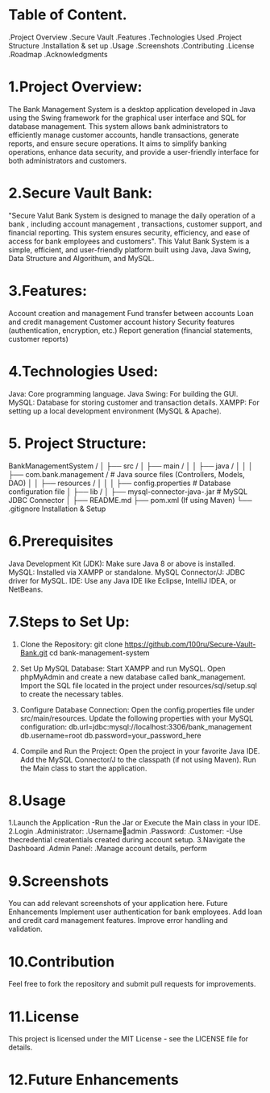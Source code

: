 # Table of Content.
.Project Overview
.Secure Vault
.Features
.Technologies Used
.Project Structure
.Installation & set up
.Usage
.Screenshots
.Contributing
.License
.Roadmap
.Acknowledgments


# 1.Project Overview:
  The Bank Management System is a desktop application developed in Java using the Swing framework for the graphical user interface and SQL for database management. This system allows bank administrators to 
  efficiently manage customer accounts, handle transactions, generate reports, and ensure secure operations. It aims to simplify banking operations, enhance data security, and provide a user-friendly interface 
  for both administrators and customers.
 
# 2.Secure Vault Bank:
"Secure Valut Bank System is designed to manage the daily operation of a bank , including account management , transactions, customer support, and financial reporting.
This system ensures security, efficiency, and ease of access for bank employees and customers". This Valut Bank System is a simple, efficient, and user-friendly platform 
built using Java, Java Swing, Data Structure and Algorithum, and MySQL. 

# 3.Features:
Account creation and management
Fund transfer between accounts
Loan and credit management
Customer account history
Security features (authentication, encryption, etc.)
Report generation (financial statements, customer reports)

# 4.Technologies Used:
Java: Core programming language.
Java Swing: For building the GUI.
MySQL: Database for storing customer and transaction details.
XAMPP: For setting up a local development environment (MySQL & Apache).

# 5. Project Structure:
BankManagementSystem /
│
├── src /
│   ├── main /
│   │   ├── java /
│   │   │   ├── com.bank.management /   # Java source files (Controllers, Models, DAO)
│   │   ├── resources /
│   │   │   ├── config.properties       # Database configuration file
│
├── lib /
│   ├── mysql-connector-java-<version>.jar  # MySQL JDBC Connector
│
├── README.md
├── pom.xml  (If using Maven)
└── .gitignore
Installation & Setup

# 6.Prerequisites
Java Development Kit (JDK): Make sure Java 8 or above is installed.
MySQL: Installed via XAMPP or standalone.
MySQL Connector/J: JDBC driver for MySQL.
IDE: Use any Java IDE like Eclipse, IntelliJ IDEA, or NetBeans.

 # 7.Steps to Set Up:
1. Clone the Repository:
git clone https://github.com/100ru/Secure-Vault-Bank.git
cd bank-management-system

3. Set Up MySQL Database:
Start XAMPP and run MySQL.
Open phpMyAdmin and create a new database called bank_management.
Import the SQL file located in the project under resources/sql/setup.sql to create the necessary tables.

3. Configure Database Connection:
Open the config.properties file under src/main/resources.
Update the following properties with your MySQL configuration:
db.url=jdbc:mysql://localhost:3306/bank_management
db.username=root
db.password=your_password_here

 4. Compile and Run the Project:
Open the project in your favorite Java IDE.
Add the MySQL Connector/J to the classpath (if not using Maven).
Run the Main class to start the application.

# 8.Usage
  1.Launch the Application -Run the Jar or Execute the Main class in your IDE.
 2.Login
    .Administrator:
    .Username🏸admin
    .Password:
    .Customer: -Use thecredential createntials created during account setup.
 3.Navigate the Dashboard
   .Admin Panel:
   .Manage account details, perform
# 9.Screenshots
 You can add relevant screenshots of your application here.
Future Enhancements
Implement user authentication for bank employees.
Add loan and credit card management features.
Improve error handling and validation.

# 10.Contribution
Feel free to fork the repository and submit pull requests for improvements.

# 11.License

This project is licensed under the MIT License - see the LICENSE file for details.
# 12.Future Enhancements




